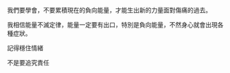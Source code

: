   

我們要學會，不要累積現在的負向能量，才能生出新的力量面對傷痛的過去。
  

我相信能量不滅定律，能量一定要有出口，特別是負向能量，不然身心就會出現各種症狀。
  

記得穩住情緒
  

不是要追究責任
